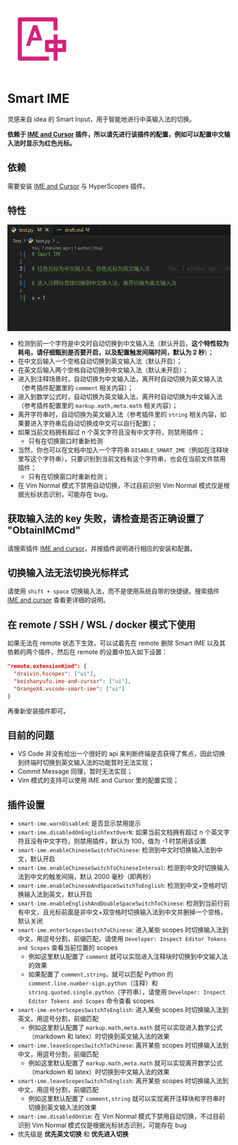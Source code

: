 ![](https://github.com/OrangeX4/vscode-smart-ime/raw/HEAD/icon.png)

# Smart IME

灵感来自 idea 的 Smart Input，用于智能地进行中英输入法的切换。

**依赖于 [IME and Cursor](https://marketplace.visualstudio.com/items?itemName=beishanyufu.ime-and-cursor) 插件，所以请先进行该插件的配置，例如可以配置中文输入法时显示为红色光标。**

## 依赖

需要安装 [IME and Cursor](https://marketplace.visualstudio.com/items?itemName=beishanyufu.ime-and-cursor) 与 HyperScopes 插件。

## 特性

![](https://github.com/OrangeX4/vscode-smart-ime/raw/HEAD/smart-ime.gif)

- 检测到前一个字符是中文时自动切换到中文输入法（默认开启，**这个特性较为耗电，请仔细甄别是否要开启，以及配置触发间隔时间，默认为 2 秒**）；
- 在中文后输入一个空格自动切换到英文输入法（默认开启）；
- 在英文后输入两个空格自动切换到中文输入法（默认未开启）；
- 进入到注释场景时，自动切换为中文输入法，离开时自动切换为英文输入法（参考插件配置里的 `comment` 相关内容）；
- 进入到数学公式时，自动切换为英文输入法，离开时自动切换为中文输入法（参考插件配置里的 `markup.math,meta.math` 相关内容）；
- 离开字符串时，自动切换为英文输入法（参考插件里的 `string` 相关内容，如果要进入字符串后自动切换成中文可以自行配置）；
- 如果当前文档拥有超过 n 个英文字符且没有中文字符，则禁用插件；
  - 只有在切换窗口时重新检测
- 当然，你也可以在文档中加入一个字符串 `DISABLE_SMART_IME`（例如在注释块里写这个字符串），只要识别到当前文档有这个字符串，也会在当前文件禁用插件；
  - 只有在切换窗口时重新检测；
- 在 Vim Normal 模式下禁用自动切换，不过目前识别 Vim Normal 模式仅是根据光标状态识别，可能存在 bug。


## 获取输入法的 key 失败，请检查是否正确设置了 "ObtainIMCmd"

请搜索插件 [IME and cursor](https://marketplace.visualstudio.com/items?itemName=beishanyufu.ime-and-cursor)，并按插件说明进行相应的安装和配置。


## 切换输入法无法切换光标样式

请使用 `shift + space` 切换输入法，而不是使用系统自带的快捷键。搜索插件 [IME and cursor](https://marketplace.visualstudio.com/items?itemName=beishanyufu.ime-and-cursor) 查看更详细的说明。


## 在 remote / SSH / WSL / docker 模式下使用

如果无法在 remote 状态下生效，可以试着先在 remote 删除 Smart IME 以及其依赖的两个插件，然后在 remote 的设置中加入如下设置：

```json
"remote.extensionKind": {
  "draivin.hscopes": ["ui"],
  "beishanyufu.ime-and-cursor": ["ui"],
  "OrangeX4.vscode-smart-ime": ["ui"]
}
```

再重新安装插件即可。


## 目前的问题

- VS Code 并没有给出一个很好的 api 来判断终端是否获得了焦点，因此切换到终端时切换到英文输入法的功能暂时无法实现；
- Commit Message 同理，暂时无法实现；
- Vim 模式的支持可以使用 IME and Cursor 里的配置实现；

## 插件设置

- `smart-ime.warnDisabled`: 是否显示禁用提示
- `smart-ime.disabledOnEnglishTextOverN`: 如果当前文档拥有超过 n 个英文字符且没有中文字符，则禁用插件，默认为 100，值为 -1 时禁用该设置
- `smart-ime.enableChineseSwitchToChinese`: 检测到中文时切换输入法到中文，默认开启
- `smart-ime.enableChineseSwitchToChineseInterval`: 检测到中文时切换输入法到中文的触发间隔，默认 2000 毫秒（即两秒）
- `smart-ime.enableChineseAndSpaceSwitchToEnglish`: 检测到中文+空格时切换输入法到英文，默认开启
- `smart-ime.enableEnglishAndDoubleSpaceSwitchToChinese`: 检测到当前行前有中文，且光标前面是非中文+双空格时切换输入法到中文并删掉一个空格，默认关闭
- `smart-ime.enterScopesSwitchToChinese`: 进入某些 scopes 时切换输入法到中文，用逗号分割，前缀匹配，请使用 `Developer: Inspect Editor Tokens and Scopes` 查看当前位置的 scopes
  - 例如这里默认配置了 `comment` 就可以实现进入注释块时切换到中文输入法的效果
  - 如果配置了 `comment,string`，就可以匹配 Python 的 `comment.line.number-sign.python`（注释）和 `string.quoted.single.python`（字符串），请使用 `Developer: Inspect Editor Tokens and Scopes` 命令查看 scopes
- `smart-ime.enterScopesSwitchToEnglish`: 进入某些 scopes 时切换输入法到英文，用逗号分割，前缀匹配
  - 例如这里默认配置了 `markup.math,meta.math` 就可以实现进入数学公式（markdown 和 latex）时切换到英文输入法的效果
- `smart-ime.leaveScopesSwitchToChinese`: 离开某些 scopes 时切换输入法到中文，用逗号分割，前缀匹配
  - 例如这里默认配置了 `markup.math,meta.math` 就可以实现离开数学公式（markdown 和 latex）时切换到中文输入法的效果
- `smart-ime.leaveScopesSwitchToEnglish`: 离开某些 scopes 时切换输入法到中文，用逗号分割，前缀匹配
  - 例如这里默认配置了 `comment,string` 就可以实现离开注释块和字符串时切换到英文输入法的效果
- `smart-ime.disabledOnVim`: 在 Vim Normal 模式下禁用自动切换，不过目前识别 Vim Normal 模式仅是根据光标状态识别，可能存在 bug
- 优先级是 **优先英文切换** 和 **优先进入切换**
